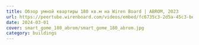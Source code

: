 ```yaml
---
title: Обзор умной квартиры 180 кв.м на Wiren Board | ABROM, 2023
url: https://peertube.wirenboard.com/videos/embed/fc6735c3-2d5a-45c3-be94-139fdeb325fa
date: 2024-03-01
cover: smart_gome_180_abrom/smart_gome_180_abrom.jpg
category: buildings
---
```

